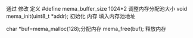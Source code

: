 通过 修改 定义 #define mema_buffer_size 1024*2  调整内存分配池大小
void mema_init(uint8_t *addr); 初始化 内存  填入内存池地址


char *buf=mema_malloc(128);分配内存
mema_free(buf);  释放内存
